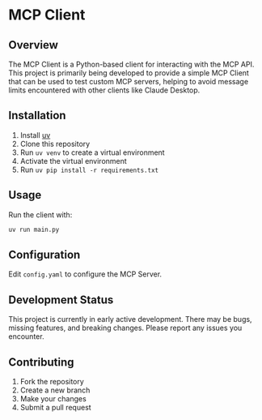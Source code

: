 # MCP Client

## Overview

The MCP Client is a Python-based client for interacting with the MCP API. This project is primarily being developed to provide a simple MCP Client that can be used to test custom MCP servers, helping to avoid message limits encountered with other clients like Claude Desktop.

## Installation

1. Install [uv](https://github.com/astral-sh/uv)
2. Clone this repository
3. Run `uv venv` to create a virtual environment
4. Activate the virtual environment
5. Run `uv pip install -r requirements.txt`

## Usage

Run the client with:

```bash
uv run main.py
```

## Configuration

Edit `config.yaml` to configure the MCP Server.

## Development Status

This project is currently in early active development. There may be bugs, missing features, and breaking changes. Please report any issues you encounter.

## Contributing

1. Fork the repository
2. Create a new branch
3. Make your changes
4. Submit a pull request